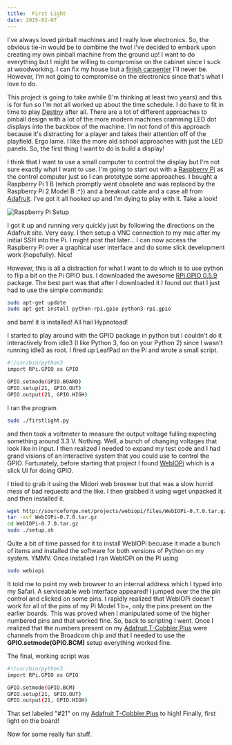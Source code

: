```yaml
---
title:  First Light
date: 2015-02-07
---
```

I've always loved pinball machines and I really love electronics. So, the obvious tie-in would be to
 combine the two! I've decided to embark upon creating my own pinball machine from the ground up!
 I want to do everything but I might be willing to compromise on the cabinet since I suck at
 woodworking. I can fix my house but a [finish carpenter][1] I'll never be. However, I'm not going
 to compromise on the electronics since that's what I love to do.

This project is going to take awhile (I'm thinking at least two years) and this is for fun so I'm
not all worked up about the time schedule. I do have to fit in time to play [Destiny][2] after all.
There are a lot of different approaches to pinball design with a lot of the more modern machines
cramming LED dot displays into the backbox of the machine. I'm not fond of this approach because
it's distracting for a player and takes their attention off of the playfield. Ergo lame. I like the
more old school approaches with just the LED panels. So, the first thing I want to do is build a
display!

I think that I want to use a small computer to control the display but I'm not sure exactly what I
want to use. I'm going to start out with a [Raspberry Pi][3] as the control computer just so I can
prototype some approaches. I bought a Raspberry Pi 1 B (which promptly went obsolete and was
replaced by the Raspberry Pi 2 Model B :^}) and a breakout cable and a case all from [Adafruit][4].
I've got it all hooked up and I'm dying to play with it. Take a look!

![Raspberry Pi Setup][8]

I got it up and running very quickly just by following the directions on the Adafruit site. Very
easy. I then setup a VNC connection to my mac after my initial SSH into the Pi. I might post that
later... I can now access the Raspberry Pi over a graphical user interface and do some slick
development work (hopefully). Nice!

However, this is all a distraction for what I want to do which is to use python to flip a bit on
the Pi GPIO bus. I downloaded the awesome [RPi.GPIO 0.5.9][5] package. The best part was that after
I downloaded it I found out that I just had to use the simple commands:

```bash
sudo apt-get update
sudo apt-get install python-rpi.gpio python3-rpi.gpio
```

and bam! it is installed! All hail Hypnotoad!

I started to play around with the GPIO package in python but I couldn't do it interactively from
idle3 (I like Python 3, foo on your Python 2) since I wasn't running idle3 as root. I fired up
LeafPad on the Pi and wrote a small script.

```bash
#!/usr/bin/python3
import RPi.GPIO as GPIO

GPIO.setmode(GPIO.BOARD)
GPIO.setup(21, GPIO.OUT)
GPIO.output(21, GPIO.HIGH)
```

I ran the program

```bash
sudo ./firstlight.py
```

and then took a voltmeter to measure the output voltage fulling expecting something around 3.3 V.
Nothing. Well, a bunch of changing voltages that look like in input. I then realized I needed to
expand my test code and I had grand visions of an interactive system that you could use to control
the GPIO. Fortunately, before starting that project I found [WebIOPi][6] which is a slick UI for
doing GPIO.

I tried to grab it using the Midori web broswer but that was a slow horrid mess of bad requests and
the like. I then grabbed it using wget unpacked it and then installed it.

```bash
wget http://sourceforge.net/projects/webiopi/files/WebIOPi-0.7.0.tar.gz
tar -xvf WebIOPi-0.7.0.tar.gz
cd WebIOPi-0.7.0.tar.gz
sudo ./setup.sh
```

Quite a bit of time passed for it to install WebIOPi becuase it made a bunch of items and installed
the software for both versions of Python on my system. YMMV. Once installed I ran WebIOPi on the Pi
using

```bash
sudo webiopi
```

It told me to point my web browser to an internal address which I typed into my Safari. A
serviceable web interface appeared! I jumped over the the pin control and clicked on some pins. I
rapidly realized that WebIOPi doesn't work for all of the pins of my Pi Model 1 b+, only the pins
present on the earlier boards. This was proved when I manipulated some of the higher numbered pins
and that worked fine. So, back to scripting I went. Once I realized that the numbers present on my
[Adafruit T-Cobbler Plus][7] were channels from the Broadcom chip and that I needed to use the
**GPIO.setmode(GPIO.BCM)** setup everything worked fine.

The final, working script was

```bash
#!/usr/bin/python3
import RPi.GPIO as GPIO

GPIO.setmode(GPIO.BCM)
GPIO.setup(21, GPIO.OUT)
GPIO.output(21, GPIO.HIGH)
```

That set labeled "#21" on my [Adafruit T-Cobbler Plus][7] to high! Finally, first light on the
board!

Now for some really fun stuff.


[1]: http://www.dictionaryofconstruction.com/definition/finish-carpentry.html
[2]: http://www.destinythegame.com
[3]: http://www.raspberrypi.org
[4]: https://www.adafruit.com
[5]: https://pypi.python.org/pypi/RPi.GPIO
[6]: https://code.google.com/p/webiopi/
[7]: http://www.adafruit.com/products/2028
[8]: {attach}images/bare_pi.jpg

